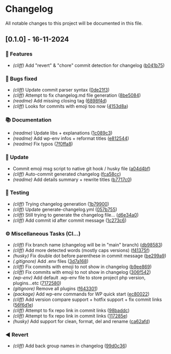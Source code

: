 # Changelog

All notable changes to this project will be documented in this file.

## [0.1.0] - 16-11-2024

### <!-- 0 -->🚀 Features

- *(cliff)* Add "revert" & "chore" commit detection for changelog ([b041b75](https://github.com/DamChtlv/git-template/commit/b041b75ee556bbb89d7f32b30568ffcafc9a2e8e))

### <!-- 1 -->🐛 Bugs fixed

- *(cliff)* Update commit parser syntax ([0de21f3](https://github.com/DamChtlv/git-template/commit/0de21f3e3a0b43f46cc90c9f1f45734136ea45e8))
- *(cliff)* Attempt to fix changelog.md file generation ([8be5084](https://github.com/DamChtlv/git-template/commit/8be5084af4301a887989a89ceedcd619a8829b4b))
- *(readme)* Add missing closing tag ([6898f4d](https://github.com/DamChtlv/git-template/commit/6898f4d9b9339276a38a0e63fd04d0559f2e910a))
- *(cliff)* Looks for commits with emoji too now ([4153d8a](https://github.com/DamChtlv/git-template/commit/4153d8acf4399b47f61354116cfa5964c1f0b991))

### <!-- 3 -->📚 Documentation

- *(readme)* Update libs + explanations ([1c089c3](https://github.com/DamChtlv/git-template/commit/1c089c3d5b5fcfae033a0e1837e0bc8e1e7a1e0d))
- *(readme)* Add wp-env infos + reformat titles ([e812544](https://github.com/DamChtlv/git-template/commit/e8125446a5ed80becb44d36efbddcf21d0f27ba9))
- *(readme)* Fix typos ([7f0ffa8](https://github.com/DamChtlv/git-template/commit/7f0ffa87de2e2f6430f9b19db0434ac10991bd8c))

### <!-- 6 -->🔨 Update

- Commit emoji msg script to native git hook / husky file ([a04d4bf](https://github.com/DamChtlv/git-template/commit/a04d4bf97cd8bb3f2057bd9ea90d9e26cde07664))
- *(cliff)* Auto-commit generated changelog ([fca58cc](https://github.com/DamChtlv/git-template/commit/fca58cc7e1ff7f4a07a8e1c40cbda1faae7b200c))
- *(readme)* Add details summary + rewrite titles ([b7717c0](https://github.com/DamChtlv/git-template/commit/b7717c0612373641d64a8060da745e184947a28f))

### <!-- 7 -->🧪 Testing

- *(cliff)* Trying changelog generation ([1b79900](https://github.com/DamChtlv/git-template/commit/1b79900cd9e9836dc32341f4df132bcb0ef8d2de))
- *(cliff)* Update generate-changelog.yml ([057b755](https://github.com/DamChtlv/git-template/commit/057b75589e4b478568dab2bae5c148aa8fd27df3))
- *(cliff)* Still trying to generate the changelog file... ([d6e34a0](https://github.com/DamChtlv/git-template/commit/d6e34a0d67140d17e56f4457363cd4b2971657f7))
- *(cliff)* Add commit id after commit message ([1c273c6](https://github.com/DamChtlv/git-template/commit/1c273c683836a529fb51f133081b8a330ad16a44))

### <!-- 8 -->⚙️ Miscellaneous Tasks (CI...)

- *(cliff)* Fix branch name (changelog will be in "main" branch) ([db98583](https://github.com/DamChtlv/git-template/commit/db985832a45896afedee750cc824f14d4d9d9bb2))
- *(cliff)* Add more detected words (mostly caps versions) ([f41375f](https://github.com/DamChtlv/git-template/commit/f41375fa187b06d38d89cd4da7a4dbea8188ed46))
- *(husky)* Fix double dot before parenthese in commit message ([be299a9](https://github.com/DamChtlv/git-template/commit/be299a9158280bde51ee60062e3e1e831895b0d9))
- *(.gitignore)* Add .env files ([3d7a168](https://github.com/DamChtlv/git-template/commit/3d7a168428205c8f8b7ad5c972e677a7156a660b))
- *(cliff)* Fix commits with emoji to not show in changelog ([b9ee869](https://github.com/DamChtlv/git-template/commit/b9ee869e56e3798bbda6c4a2f0fdf1dd3fcb9d71))
- *(cliff)* Fix commits with emoji to not show in changelog ([306f542](https://github.com/DamChtlv/git-template/commit/306f54226dc2b59a12d742c21ee366a7360b0f9d))
- *(wp-env)* Add default .wp-env file to store project php version, plugins...etc ([7172580](https://github.com/DamChtlv/git-template/commit/717258014d4658d48150b4f04519b8c40f0b82b0))
- *(gitignore)* Remove all plugins ([f643301](https://github.com/DamChtlv/git-template/commit/f643301fc31cb7b673db331b68ececee82f8f2b4))
- *(package)* Add wp-env commands for WP quick start ([ec80022](https://github.com/DamChtlv/git-template/commit/ec80022271e768f6f1dfc492835fed9e3ae0507c))
- *(cliff)* Add version compare support + hotfix support + fix commit links ([56f6d1e](https://github.com/DamChtlv/git-template/commit/56f6d1e3f590169d528492b3d799cb681ce27e47))
- *(cliff)* Attempt to fix repo link in commit links ([98baddc](https://github.com/DamChtlv/git-template/commit/98baddce41bb1aee3fe7be0662309ba88d6b4612))
- *(cliff)* Attempt to fix repo link in commit links ([117285e](https://github.com/DamChtlv/git-template/commit/117285e79215c80af91d76a09b991301c9d4fa42))
- *(husky)* Add support for clean, format, del and rename ([ca62afd](https://github.com/DamChtlv/git-template/commit/ca62afd5ea4e3e061b3ba1f90daaec4d9f8c18e7))

### <!-- 9 -->◀️ Revert

- *(cliff)* Add back group names in changelog ([99d0c36](https://github.com/DamChtlv/git-template/commit/99d0c363219c070f319e0017c9f19aa3f7fc7548))

<!-- generated by git-cliff -->
